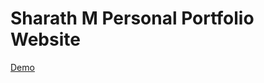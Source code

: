 # Sharath M Personal Portfolio Website

[Demo](https://sharathm18.github.io/Sharath-M-Personal-Portfolio-Website/)
